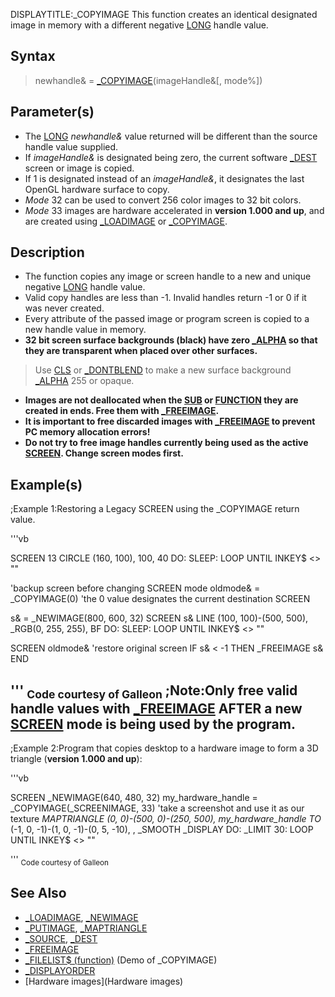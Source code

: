 DISPLAYTITLE:_COPYIMAGE
This function creates an identical designated image in memory with a different negative [LONG](LONG) handle value.


## Syntax

>  newhandle& = [_COPYIMAGE](_COPYIMAGE)(imageHandle&[, mode%])


## Parameter(s)

* The [LONG](LONG) *newhandle&* value returned will be different than the source handle value supplied.
* If *imageHandle&* is designated being zero, the current software [_DEST](_DEST) screen or image is copied.
* If 1 is designated instead of an *imageHandle&*, it designates the last OpenGL hardware surface to copy.
* *Mode* 32 can be used to convert 256 color images to 32 bit colors.
* *Mode* 33 images are hardware accelerated in **version 1.000 and up**, and are created using [_LOADIMAGE](_LOADIMAGE) or [_COPYIMAGE](_COPYIMAGE).


## Description

* The function copies any image or screen handle to a new and unique negative [LONG](LONG) handle value.
* Valid copy handles are less than -1. Invalid handles return -1 or 0 if it was never created.
* Every attribute of the passed image or program screen is copied to a new handle value in memory.
* **32 bit screen surface backgrounds (black) have zero [_ALPHA](_ALPHA) so that they are transparent when placed over other surfaces.**
>  Use [CLS](CLS) or [_DONTBLEND](_DONTBLEND) to make a new surface background [_ALPHA](_ALPHA) 255 or opaque.
* **Images are not deallocated when the [SUB](SUB) or [FUNCTION](FUNCTION) they are created in ends. Free them with [_FREEIMAGE](_FREEIMAGE).**
* **It is important to free discarded images with [_FREEIMAGE](_FREEIMAGE) to prevent PC memory allocation errors!**
* **Do not try to free image handles currently being used as the active [SCREEN](SCREEN). Change screen modes first.**


## Example(s)

;Example 1:Restoring a Legacy SCREEN using the _COPYIMAGE return value.

'''vb

SCREEN 13
CIRCLE (160, 100), 100, 40
DO: SLEEP: LOOP UNTIL INKEY$ <> ""

'backup screen before changing SCREEN mode
oldmode& = _COPYIMAGE(0)  'the 0 value designates the current destination SCREEN

s& = _NEWIMAGE(800, 600, 32)
SCREEN s&
LINE (100, 100)-(500, 500), _RGB(0, 255, 255), BF
DO: SLEEP: LOOP UNTIL INKEY$ <> ""

SCREEN oldmode&        'restore original screen
IF s& < -1 THEN _FREEIMAGE s&
END

'''
<sub>Code courtesy of Galleon</sub>
;Note:Only free valid handle values with [_FREEIMAGE](_FREEIMAGE) AFTER a new [SCREEN](SCREEN) mode is being used by the program.
----
;Example 2:Program that copies desktop to a hardware image to form a 3D triangle (**version 1.000 and up**):

'''vb

SCREEN _NEWIMAGE(640, 480, 32)
my_hardware_handle = _COPYIMAGE(_SCREENIMAGE, 33) 'take a screenshot and use it as our texture
_MAPTRIANGLE (0, 0)-(500, 0)-(250, 500), my_hardware_handle TO_ 
(-1, 0, -1)-(1, 0, -1)-(0, 5, -10), , _SMOOTH
_DISPLAY
DO: _LIMIT 30: LOOP UNTIL INKEY$ <> ""

'''
<sub>Code courtesy of Galleon</sub>


## See Also

* [_LOADIMAGE](_LOADIMAGE), [_NEWIMAGE](_NEWIMAGE)
* [_PUTIMAGE](_PUTIMAGE), [_MAPTRIANGLE](_MAPTRIANGLE)
* [_SOURCE](_SOURCE), [_DEST](_DEST)
* [_FREEIMAGE](_FREEIMAGE)
* [_FILELIST$ (function)](_FILELIST$ (function)) (Demo of _COPYIMAGE)
* [_DISPLAYORDER](_DISPLAYORDER)
* [Hardware images](Hardware images)




